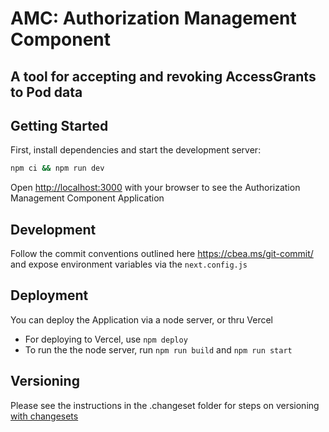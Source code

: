 # AMC: Authorization Management Component

## A tool for accepting and revoking AccessGrants to Pod data

## Getting Started

First, install dependencies and start the development server:

```bash
npm ci && npm run dev
```

Open [http://localhost:3000](http://localhost:3000) with your browser to see the Authorization Management Component Application

## Development

Follow the commit conventions outlined here https://cbea.ms/git-commit/ and expose environment variables via the `next.config.js`

## Deployment

You can deploy the Application via a node server, or thru Vercel

- For deploying to Vercel, use `npm deploy`
- To run the the node server, run `npm run build` and `npm run start`

## Versioning

Please see the instructions in the .changeset folder for steps on versioning [with changesets](https://github.com/inrupt/authorization-management-component/tree/staging/.changeset/README.md)
